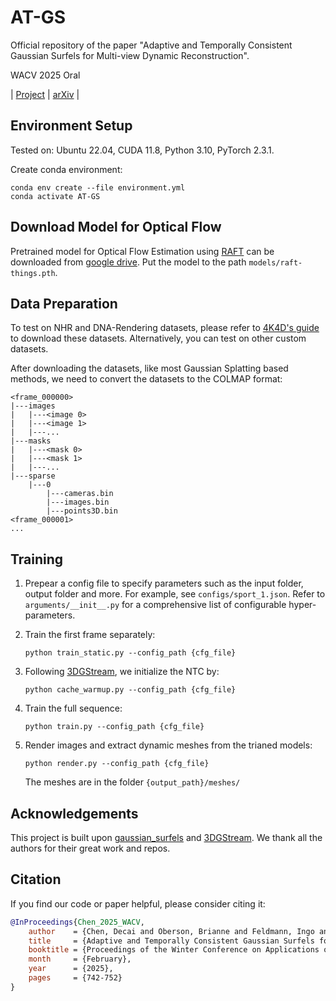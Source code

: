 # AT-GS

Official repository of the paper "Adaptive and Temporally Consistent Gaussian Surfels for Multi-view Dynamic Reconstruction".

WACV 2025 Oral

| [Project](https://fraunhoferhhi.github.io/AT-GS/) 
| [arXiv](https://arxiv.org/abs/2411.06602) |
<!-- | [Paper](https://arxiv.org/abs/2411.06602)  -->


## Environment Setup
Tested on: Ubuntu 22.04, CUDA 11.8, Python 3.10, PyTorch 2.3.1.

Create conda environment:
```shell
conda env create --file environment.yml
conda activate AT-GS
```

## Download Model for Optical Flow 
Pretrained model for Optical Flow Estimation using [RAFT](https://github.com/princeton-vl/RAFT) can be downloaded from [google drive](https://drive.google.com/drive/folders/1sWDsfuZ3Up38EUQt7-JDTT1HcGHuJgvT?usp=sharing). Put the model to the path `models/raft-things.pth`.

## Data Preparation
To test on NHR and DNA-Rendering datasets, please refer to [4K4D's guide](https://github.com/zju3dv/4K4D?tab=readme-ov-file#dna-rendering-nhr-and-zju-mocap-datasets) to download these datasets. Alternatively, you can test on other custom datasets.

After downloading the datasets, like most Gaussian Splatting based methods, we need to convert the datasets to the COLMAP format:
   ```
   <frame_000000>
   |---images
   |   |---<image 0>
   |   |---<image 1>
   |   |---...
   |---masks
   |   |---<mask 0>
   |   |---<mask 1>
   |   |---...
   |---sparse
       |---0
           |---cameras.bin
           |---images.bin
           |---points3D.bin
   <frame_000001>
   ...
   ```

## Training
1. Prepear a config file to specify parameters such as the input folder, output folder and more. For example, see `configs/sport_1.json`. Refer to `arguments/__init__.py` for a comprehensive list of configurable hyper-parameters.

2. Train the first frame separately:
    ```shell
    python train_static.py --config_path {cfg_file}
    ```

3. Following [3DGStream](https://github.com/SJoJoK/3DGStream), we initialize the NTC by:
    ```shell
    python cache_warmup.py --config_path {cfg_file}
    ```

4. Train the full sequence:
    ```shell
    python train.py --config_path {cfg_file}
    ```

5. Render images and extract dynamic meshes from the trianed models:
    ```shell
    python render.py --config_path {cfg_file}
    ```
    The meshes are in the folder `{output_path}/meshes/`


## Acknowledgements
This project is built upon [gaussian_surfels](https://github.com/turandai/gaussian_surfels) and [3DGStream](https://github.com/SJoJoK/3DGStream). We thank all the authors for their great work and repos. 

## Citation
If you find our code or paper helpful, please consider citing it:
```bibtex
@InProceedings{Chen_2025_WACV,
    author    = {Chen, Decai and Oberson, Brianne and Feldmann, Ingo and Schreer, Oliver and Hilsmann, Anna and Eisert, Peter},
    title     = {Adaptive and Temporally Consistent Gaussian Surfels for Multi-View Dynamic Reconstruction},
    booktitle = {Proceedings of the Winter Conference on Applications of Computer Vision (WACV)},
    month     = {February},
    year      = {2025},
    pages     = {742-752}
}
